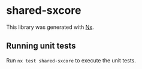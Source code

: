 # shared-sxcore

This library was generated with [Nx](https://nx.dev).

## Running unit tests

Run `nx test shared-sxcore` to execute the unit tests.
